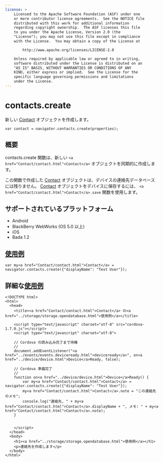 ```yaml
---
license: >
    Licensed to the Apache Software Foundation (ASF) under one
    or more contributor license agreements.  See the NOTICE file
    distributed with this work for additional information
    regarding copyright ownership.  The ASF licenses this file
    to you under the Apache License, Version 2.0 (the
    "License"); you may not use this file except in compliance
    with the License.  You may obtain a copy of the License at

        http://www.apache.org/licenses/LICENSE-2.0

    Unless required by applicable law or agreed to in writing,
    software distributed under the License is distributed on an
    "AS IS" BASIS, WITHOUT WARRANTIES OR CONDITIONS OF ANY
    KIND, either express or implied.  See the License for the
    specific language governing permissions and limitations
    under the License.
---
```


contacts.create
===============

新しい <a href="Contact/contact.html">Contact</a> オブジェクトを作成します。

    var contact = navigator.contacts.create(properties);

概要
-----------

contacts.create 関数は、新しい `<a href="Contact/contact.html">Contact</a>` オブジェクトを同期的に作成します。

この関数で作成した <a href="Contact/contact.html">Contact</a> オブジェクトは、デバイスの連絡先データベースには残りません。 <a href="Contact/contact.html">Contact</a> オブジェクトをデバイスに保存するには、 `<a href="Contact/contact.html">Contact</a>.save` 関数を使用します。

サポートされているプラットフォーム
-------------------

- Android
- BlackBerry WebWorks (OS 5.0 以上)
- iOS
- Bada 1.2

<a href="../storage/storage.opendatabase.html">使用例</a>
-------------

    var my<a href="Contact/contact.html">Contact</a> = navigator.contacts.create({"displayName": "Test User"});

詳細な<a href="../storage/storage.opendatabase.html">使用例</a>
------------

    <!DOCTYPE html>
    <html>
      <head>
        <title><a href="Contact/contact.html">Contact</a> の<a href="../storage/storage.opendatabase.html">使用例</a></title>

        <script type="text/javascript" charset="utf-8" src="cordova-1.7.0.js"></script>
        <script type="text/javascript" charset="utf-8">

        // Cordova の読み込み完了まで待機
        //
        document.addEventListener("<a href="../events/events.deviceready.html">deviceready</a>", on<a href="../device/device.html">Device</a>Ready, false);

        // Cordova 準備完了
        //
        function on<a href="../device/device.html">Device</a>Ready() {
            var my<a href="Contact/contact.html">Contact</a> = navigator.contacts.create({"displayName": "Test User"});
            my<a href="Contact/contact.html">Contact</a>.note = "この連絡先のメモ";
            console.log("連絡先, " + my<a href="Contact/contact.html">Contact</a>.displayName + ", メモ: " + my<a href="Contact/contact.html">Contact</a>.note);
        }


        </script>
      </head>
      <body>
        <h1><a href="../storage/storage.opendatabase.html">使用例</a></h1>
        <p>連絡先を作成します</p>
      </body>
    </html>
